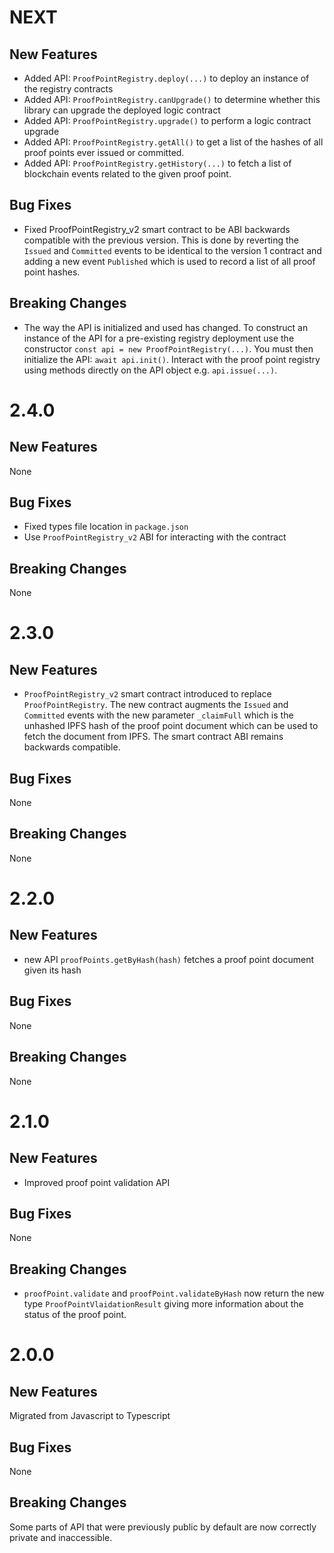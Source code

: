 # NEXT

## New Features

- Added API: `ProofPointRegistry.deploy(...)` to deploy an instance of the registry contracts
- Added API: `ProofPointRegistry.canUpgrade()` to determine whether this library can upgrade the deployed logic contract
- Added API: `ProofPointRegistry.upgrade()` to perform a logic contract upgrade
- Added API: `ProofPointRegistry.getAll()` to get a list of the hashes of all proof points ever issued or committed.
- Added API: `ProofPointRegistry.getHistory(...)` to fetch a list of blockchain events related to the given proof point.

## Bug Fixes

- Fixed ProofPointRegistry_v2 smart contract to be ABI backwards compatible with the previous version. This is done by reverting the `Issued` and `Committed` events to be identical to the version 1 contract and adding a new
event `Published` which is used to record a list of all proof point hashes.

## Breaking Changes

- The way the API is initialized and used has changed. To construct an instance of the API for a pre-existing registry deployment use the constructor `const api = new ProofPointRegistry(...)`. You must then initialize the API: `await api.init()`. Interact with the proof point registry using methods directly on the API object e.g. `api.issue(...)`.

# 2.4.0

## New Features

None

## Bug Fixes

- Fixed types file location in `package.json`
- Use `ProofPointRegistry_v2` ABI for interacting with the contract

## Breaking Changes

None

# 2.3.0

## New Features

- `ProofPointRegistry_v2` smart contract introduced to replace `ProofPointRegistry`. The new contract augments
the `Issued` and `Committed` events with the new parameter `_claimFull` which is the unhashed IPFS hash of the
proof point document which can be used to fetch the document from IPFS. The smart contract ABI remains backwards
compatible.

## Bug Fixes

None

## Breaking Changes

None

# 2.2.0

## New Features

- new API `proofPoints.getByHash(hash)` fetches a proof point document given its hash

## Bug Fixes

None

## Breaking Changes

None

# 2.1.0

## New Features

- Improved proof point validation API

## Bug Fixes

None

## Breaking Changes

- `proofPoint.validate` and `proofPoint.validateByHash` now return the new type `ProofPointVlaidationResult` giving more information about the status of the proof point.

# 2.0.0

## New Features

Migrated from Javascript to Typescript

## Bug Fixes

None

## Breaking Changes

Some parts of API that were previously public by default are now correctly private and inaccessible.
